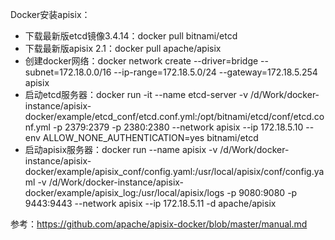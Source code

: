 Docker安装apisix：
- 下载最新版etcd镜像3.4.14：docker pull bitnami/etcd
- 下载最新版apisix 2.1：docker pull apache/apisix
- 创建docker网络：docker network create --driver=bridge --subnet=172.18.0.0/16 --ip-range=172.18.5.0/24 --gateway=172.18.5.254 apisix
- 启动etcd服务器：docker run -it --name etcd-server -v /d/Work/docker-instance/apisix-docker/example/etcd_conf/etcd.conf.yml:/opt/bitnami/etcd/conf/etcd.conf.yml -p 2379:2379 -p 2380:2380 --network apisix --ip 172.18.5.10 --env ALLOW_NONE_AUTHENTICATION=yes bitnami/etcd
- 启动apisix服务器：docker run --name apisix -v /d/Work/docker-instance/apisix-docker/example/apisix_conf/config.yaml:/usr/local/apisix/conf/config.yaml -v /d/Work/docker-instance/apisix-docker/example/apisix_log:/usr/local/apisix/logs -p 9080:9080 -p 9443:9443 --network apisix --ip 172.18.5.11 -d apache/apisix

参考：https://github.com/apache/apisix-docker/blob/master/manual.md
